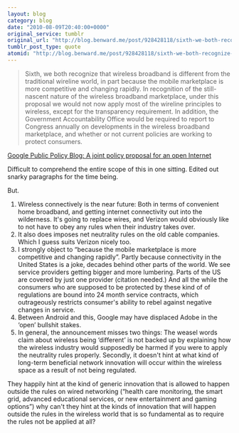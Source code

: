 ```yaml
---
layout: blog
category: blog
date: "2010-08-09T20:40:00+0000"
original_service: tumblr
original_url: "http://blog.benward.me/post/928428118/sixth-we-both-recognize-that-wireless-broadband"
tumblr_post_type: quote
atomid: "http://blog.benward.me/post/928428118/sixth-we-both-recognize-that-wireless-broadband"
---
```

> Sixth, we both recognize that wireless broadband is different from the traditional wireline world, in part because the mobile marketplace is more competitive and changing rapidly. In recognition of the still-nascent nature of the wireless broadband marketplace, under this proposal we would not now apply most of the wireline principles to wireless, except for the transparency requirement. In addition, the Government Accountability Office would be required to report to Congress annually on developments in the wireless broadband marketplace, and whether or not current policies are working to protect consumers.

<a href="http://googlepublicpolicy.blogspot.com/2010/08/joint-policy-proposal-for-open-internet.html">Google Public Policy Blog: A joint policy proposal for an open Internet</a>

Difficult to comprehend the entire scope of this in one sitting. Edited out snarky paragraphs for the time being.

But.

1. Wireless connectively is the near future: Both in terms of convenient home broadband, and getting internet connectivity out into the wilderness. It's going to replace wires, and Verizon would obviously like to not have to obey any rules when their industry takes over.
2. It also does imposes net neutrality rules on the old cable companies. Which I guess suits Verizon nicely too.
3. I strongly object to “because the mobile marketplace is more competitive and changing rapidly”. Partly because connectivity in the United States is a joke, decades behind other parts of the world. We see service providers getting bigger and more lumbering. Parts of the US are covered by just one provider (citation needed.) And all the while the consumers who are supposed to be protected by these kind of of regulations are bound into 24 month service contracts, which outrageously restricts consumer's ability to rebel against negative changes in service.
4. Between Android and this, Google may have displaced Adobe in the ‘open’ bullshit stakes.
5. In general, the announcement misses two things: The weasel words claim about wireless being ‘different’ is not backed up by explaining how the wireless industry would supposedly be harmed if you were to apply the neutrality rules properly. Secondly, it doesn't hint at what kind of long-term beneficial network innovation will occur within the wireless space as a result of not being regulated.
  
  They happily hint at the kind of generic innovation that is allowed to happen outside the rules on wired networking (“health care monitoring, the smart grid, advanced educational services, or new entertainment and gaming options”) why can't they hint at the kinds of innovation that will happen outside the rules in the wireless world that is so fundamental as to require the rules not be applied at all?